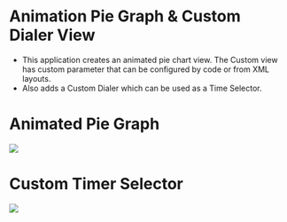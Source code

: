# Animation Pie Graph & Custom Dialer View
- This application creates an animated pie chart view. The Custom view has custom parameter that can be configured by code or from XML layouts.
- Also adds a Custom Dialer which can be used as a Time Selector.

# Animated Pie Graph
![](https://github.com/dcf82/TheNewYorkTimes/blob/master/animation.png)

# Custom Timer Selector
![](https://github.com/dcf82/TheNewYorkTimes/blob/master/dialer.png)
